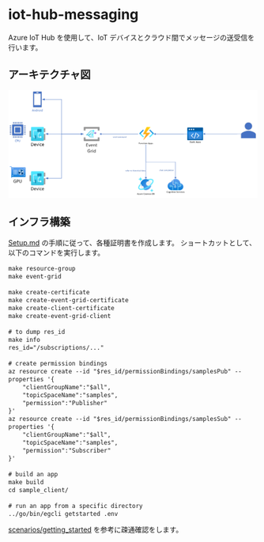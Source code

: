 # iot-hub-messaging

Azure IoT Hub を使用して、IoT デバイスとクラウド間でメッセージの送受信を行います。

## アーキテクチャ図

[![architecture](./docs/images/architecture.png)](./docs/images/architecture.png)

## インフラ構築

[Setup.md](https://github.com/Azure-Samples/MqttApplicationSamples/blob/main/Setup.md) の手順に従って、各種証明書を作成します。
ショートカットとして、以下のコマンドを実行します。

```shell
make resource-group
make event-grid

make create-certificate
make create-event-grid-certificate
make create-client-certificate
make create-event-grid-client

# to dump res_id
make info
res_id="/subscriptions/..."

# create permission bindings
az resource create --id "$res_id/permissionBindings/samplesPub" --properties '{
    "clientGroupName":"$all",
    "topicSpaceName":"samples",
    "permission":"Publisher"
}'
az resource create --id "$res_id/permissionBindings/samplesSub" --properties '{
    "clientGroupName":"$all",
    "topicSpaceName":"samples",
    "permission":"Subscriber"
}'

# build an app
make build
cd sample_client/

# run an app from a specific directory
../go/bin/egcli getstarted .env
```

[scenarios/getting_started](https://github.com/Azure-Samples/MqttApplicationSamples/tree/main/scenarios/getting_started#create-topic-spaces-and-permission-bindings) を参考に疎通確認をします。
